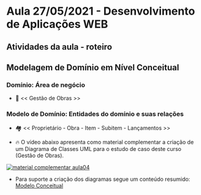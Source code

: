 # Aula 27/05/2021 - Desenvolvimento de Aplicações WEB
## Atividades da aula - roteiro

## Modelagem de Domínio em Nível Conceitual
### Domínio: Área de negócio  
- :bank: << Gestão de Obras >>
### Modelo de Domínio: Entidades do domínio e suas relações 
- :houses: << Proprietário - Obra - Item - Subitem - Lançamentos >>

- :fire: O vídeo abaixo apresenta como material complementar a criação de um Diagrama de Classes UML para o estudo de caso deste curso (Gestão de Obras).


[![material complementar aula04](https://raw.githubusercontent.com/marcoswagner-commits/gestao_obras_aula_daw/Documentos/Capa_Video_Mod1.png)](https://youtu.be/6mX0522HGjE)

- Para suporte a criação dos diagramas segue um conteúdo resumido: 
[Modelo Conceitual](https://github.com/marcoswagner-commits/gestao_obras_aula_daw/tree/Documentos/modeloConceitual.md)


